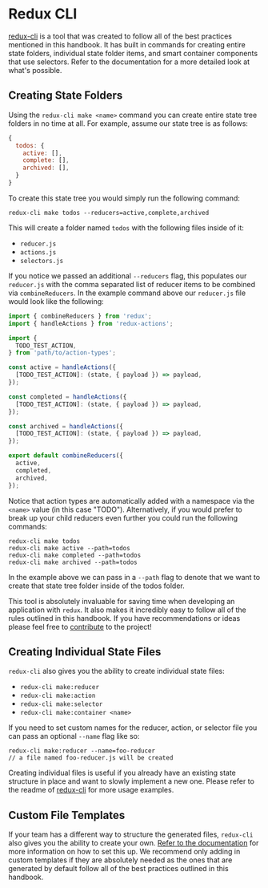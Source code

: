 # Redux CLI

[redux-cli](https://github.com/bpxl-labs/redux-cli/) is a tool that was created to follow all of the best practices mentioned in this handbook. It has built in commands for creating entire state folders, individual state folder items, and smart container components that use selectors. Refer to the documentation for a more detailed look at what's possible.

## Creating State Folders

Using the `redux-cli make <name>` command you can create entire state tree folders in no time at all. For example, assume our state tree is as follows:

```javascript
{
  todos: {
    active: [],
    complete: [],
    archived: [],
  }
}
```

To create this state tree you would simply run the following command:

```
redux-cli make todos --reducers=active,complete,archived
```

This will create a folder named `todos` with the following files inside of it:

- `reducer.js`
- `actions.js`
- `selectors.js`

If you notice we passed an additional `--reducers` flag, this populates our `reducer.js` with the comma separated list of reducer items to be combined via `combineReducers`. In the example command above our `reducer.js` file would look like the following:

```javascript
import { combineReducers } from 'redux';
import { handleActions } from 'redux-actions';

import {
  TODO_TEST_ACTION,
} from 'path/to/action-types';

const active = handleActions({
  [TODO_TEST_ACTION]: (state, { payload }) => payload,
});

const completed = handleActions({
  [TODO_TEST_ACTION]: (state, { payload }) => payload,
});

const archived = handleActions({
  [TODO_TEST_ACTION]: (state, { payload }) => payload,
});

export default combineReducers({
  active,
  completed,
  archived,
});
```

Notice that action types are automatically added with a namespace via the `<name>` value (in this case "TODO"). Alternatively, if you would prefer to break up your child reducers even further you could run the following commands:

```
redux-cli make todos
redux-cli make active --path=todos
redux-cli make completed --path=todos
redux-cli make archived --path=todos
```

In the example above we can pass in a `--path` flag to denote that we want to create that state tree folder inside of the todos folder.

This tool is absolutely invaluable for saving time when developing an application with `redux`. It also makes it incredibly easy to follow all of the rules outlined in this handbook. If you have recommendations or ideas please feel free to [contribute](https://github.com/bpxl-labs/redux-cli/blob/master/contributing.md) to the project!

## Creating Individual State Files

`redux-cli` also gives you the ability to create individual state files:

- `redux-cli make:reducer`
- `redux-cli make:action`
- `redux-cli make:selector`
- `redux-cli make:container <name>`

If you need to set custom names for the reducer, action, or selector file you can pass an optional `--name` flag like so:

```
redux-cli make:reducer --name=foo-reducer
// a file named foo-reducer.js will be created
```

Creating individual files is useful if you already have an existing state structure in place and want to slowly implement a new one. Please refer to the readme of [redux-cli](https://github.com/bpxl-labs/redux-cli#redux-cli-make-name-options) for more usage examples.

## Custom File Templates

If your team has a different way to structure the generated files, `redux-cli` also gives you the ability to create your own. [Refer to the documentation](https://github.com/bpxl-labs/redux-cli#custom-templates) for more information on how to set this up. We recommend only adding in custom templates if they are absolutely needed as the ones that are generated by default follow all of the best practices outlined in this handbook.
